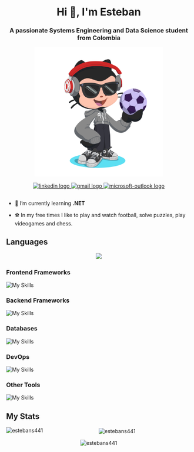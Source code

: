 <h1 align="center">Hi 👋, I'm Esteban</h1>
<h3 align="center">A passionate Systems Engineering and Data Science student from Colombia </h3>

<p align="center">
    <img src="sources/octocat-1707966496448.png" height=350/>
</p>
<div align="center">
  <a href="https://www.linkedin.com/in/esteban-salazar-a27988235/" target="_blank">
    <img src="https://img.shields.io/static/v1?message=LinkedIn&logo=linkedin&label=&color=0077B5&logoColor=white&labelColor=&style=for-the-badge" height="24" alt="linkedin logo"  />
  </a>
  <a href="mailto:estebans441@gmail.com">
    <img src="https://img.shields.io/static/v1?message=Gmail&logo=gmail&label=&color=D14836&logoColor=white&labelColor=&style=for-the-badge" height="24" alt="gmail logo"  />
  </a>
  <a href="mailto:salazaraesteban@javeriana.edu.co">
    <img src="https://img.shields.io/static/v1?message=Outlook&logo=microsoft-outlook&label=&color=0078D4&logoColor=white&labelColor=&style=for-the-badge" height="24" alt="microsoft-outlook logo"  />
  </a>
</div>

##

- 🌱 I’m currently learning **.NET**

- ⚽ In my free times I like to play and watch football, solve puzzles, play videogames and chess.


## Languages
<p align="center">
  <a href="https://skillicons.dev">
    <img src="https://skillicons.dev/icons?i=python,java,kotlin,c,cpp,dart,html,css,js,typescript,r,go&perline=15" />
  </a>
</p>


### Frontend Frameworks
![My Skills](https://skillicons.dev/icons?i=angular,react,astro)

### Backend Frameworks
![My Skills](https://skillicons.dev/icons?i=nodejs,spring,express)

### Databases
![My Skills](https://skillicons.dev/icons?i=mongodb,mysql,postgresql,redis)

### DevOps
![My Skills](https://skillicons.dev/icons?i=docker)

### Other Tools
![My Skills](https://skillicons.dev/icons?i=git,firebase,androidstudio,flutter,scikitlearn,figma,arduino,rabbitmq)


## My Stats

<p align = "center"><img align="left" src="https://github-readme-stats.vercel.app/api/top-langs?username=estebans441&show_icons=true&theme=react&locale=en&layout=donut" alt="estebans441" /></p>

<p align = "center"><img align="center" src="https://github-readme-stats.vercel.app/api?username=estebans441&show_icons=true&theme=react&locale=en" alt="estebans441" /></p>

<p align = "center"><img align="center" src="https://github-readme-streak-stats.herokuapp.com/?user=estebans441&theme=react" alt="estebans441" /></p>
